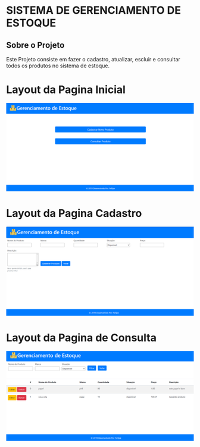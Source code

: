 # SISTEMA DE GERENCIAMENTO DE ESTOQUE 

## Sobre o Projeto

Este Projeto consiste em fazer o cadastro, atualizar, escluir e consultar todos os produtos no
sistema de estoque.

# Layout da Pagina Inicial


![img](https://github.com/Fellipe123/CRUD_GESTAO/blob/master/Screenshot/telaInicial.PNG)

# Layout da Pagina Cadastro

![img](https://github.com/Fellipe123/CRUD_GESTAO/blob/master/Screenshot/telaCadastro.PNG)


# Layout da Pagina de Consulta

![img](https://github.com/Fellipe123/CRUD_GESTAO/blob/master/Screenshot/telaFiltro.PNG)

